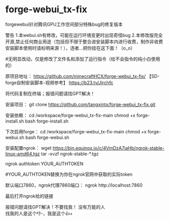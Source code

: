 # forge-webui_tx-fix
forgewebui针对腾讯GPU工作空间部分特殊bug的修复版本

警告
1.本webui.sh有修改，可能在运行环境变更时出现奇怪bug
2.本修改版完全开源,禁止任何商业用途（包括但不限于整合进安装脚本内进行收费，制作非收费安装脚本使用时请标明来源！），违者...把你挂在这下面！（o_o）

#无明显改动，仅是修改了文件名和添加了运行指令（给不会指令的纯小白使用的）

原项目地址：
https://github.com/minecraftHCX/forge-webui_tx-fix/
【SD-forge自制安装脚本-视频参考】 https://b23.tv/Jjrchfc

将代码复制在终端；报错问题请找GPT解决！

安装项目：
git clone https://github.com/tangxintx/forge-webui_tx-fix.git

安装依赖：
cd /workspace/forge-webui_tx-fix-main
chmod +x forge-install.sh
bash forge-install.sh

下次启用forge：
cd /workspace/forge-webui_tx-fix-main
chmod +x forge-webui.sh
bash forge-webui.sh

安装配置ngrok：
wget https://bin.equinox.io/c/4VmDzA7iaHb/ngrok-stable-linux-amd64.tgz 
tar -xvzf ngrok-stable-*.tgz

ngrok authtoken YOUR_AUTHTOKEN 

#YOUR_AUTHTOKEN替换为你在ngrok官网中获取的实际token

默认端口7860，ngrok代理7860端口：
ngrok http://localhost:7860

最后打开ngrok给的链接

报错问题请找GPT解决！不要找我！
没有万能的人  
找我的人是这个👎-，我是这个👍+
